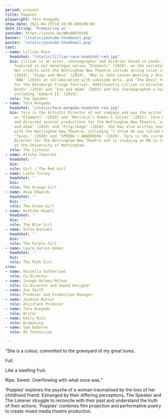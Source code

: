 ```yaml
---
period: present
title: Poppies
playwright: Tara Anegada
show_date: 2021-04-25T18:30:00.000+00:00
date_string: 'Premiering on '
youtube: https://youtu.be/WNo8WXYUV48
banner: "/static/youtube-thumbnail.png"
poster: "/static/youtube-thumbnail.png"
cast:
- name: Lillian Race
  headshot: "/static/lillian-race-headshot-red.jpg"
  bio: Lillian is an actor, choreographer and director based in Leeds. She previously
    featured in our monologue series ‘Elements’ (2020), as the narrator of ‘Fire’.
    Her credits with the Nottingham New Theatre include acting roles in ‘Still Alice’
    (2019), ‘Stags and Hens’ (2019), ‘Why is John Lennon Wearing a Skirt?’ (2018),
    ‘DNA’ (2019) in collaboration with Lakeside Arts, and ‘The Devil You Know’ (2018)
    for the Edinburgh Fringe Festival. Additionally Lillian co-directed ‘Grant Meets
    Death’ (2018) and ‘Eve and Adam’ (2019) and has choreographed a number of projects,
    including ‘Edward II’ (2019).
  role: The Speaker
- name: Tara Anegada
  headshot: "/static/tara-anegada-headshot-red.jpg"
  bio: Tara is the Artistic Director of our company and was the writer and director
    on ‘Elements’ (2020) and ‘Mercutio’s Romeo & Juliet’ (2021). Tara has written
    and directed several productions for the Nottingham New Theatre, including ‘Eve
    and Adam’ (2019) and ‘Pilgrimage’ (2020). She has also written several short films
    with the Nottingham New Theatre, including ‘I think He was called Rosalind’ (2020),
    ‘faces.’ (2020) and ‘SPRING + AWAKENING’ (2020). Tara is the current Company Technical
    Director for the Nottingham New Theatre and is studying an MA in Creative Writing
    at the University of Nottingham.
  role: The Listener
- name: Alisha Toporski
  headshot: ''
  bio: ''
  role: Girl / The Red Girl
- name: Lanta Turney
  headshot: ''
  bio: ''
  role: The Orange Girl
- name: Anya Edwards
  headshot: ''
  bio: ''
  role: The Green Girl
- name: Wietske Howell
  headshot: ''
  bio: ''
  role: The Blue Girl
- name: Sofia Bassani
  headshot: ''
  bio: ''
  role: The Purple Girl
- name: Laura Garvin-Gomez
  headshot: ''
  bio: ''
  role: The Pink Girl
crew:
- name: Rosiella Sutherland
  role: Co-Director
- name: Joseph Holmes-Milner
  role: Co-Director and Sound Designer
- name: Zoe Smith
  role: Producer and Production Manager
- name: Jasmine Butler
  role: Assistant Producer
- name: Tara Anegada
  role: Writer
- name: Emily Rule
  role: Dramaturg
- name: Sam Osborne
  role: AV Technician

---
```

“She is a colour, committed to the graveyard of my great loves.

Full.

Like a swelling fruit.

Ripe. Sweet. Overflowing with what once was.”

  
‘Poppies’ explores the psyche of a woman traumatised by the loss of her childhood friend. Estranged by their differing perceptions, The Speaker and The Listener struggle to reconcile with their past and understand the truth of their actions. ‘Poppies’ combines film projection and performative poetry to create mixed media theatre production.